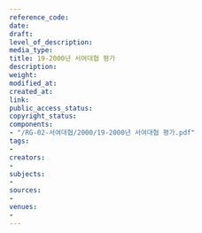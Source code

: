 ```yaml
---
reference_code: 
date: 
draft: 
level_of_description: 
media_type: 
title: 19-2000년 서여대협 평가
description: 
weight: 
modified_at: 
created_at: 
link: 
public_access_status: 
copyright_status: 
components:
- "/RG-02-서여대협/2000/19-2000년 서여대협 평가.pdf"
tags:
- 
creators:
- 
subjects:
- 
sources:
- 
venues:
- 
---
```

